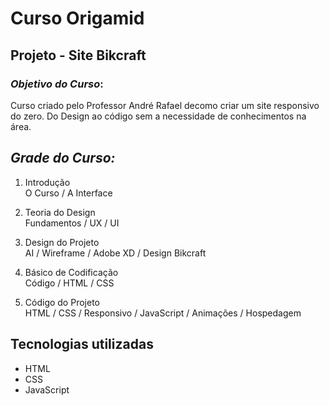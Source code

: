 # Curso Origamid
## Projeto - Site Bikcraft

### <i>Objetivo do Curso</i>:
Curso criado pelo Professor André Rafael decomo criar um site responsivo do zero. Do Design ao código sem a necessidade de conhecimentos na área. <br>

## <i>Grade do Curso:</i>
1. Introdução <br>
O Curso / A Interface

2. Teoria do Design <br>
Fundamentos / UX / UI

3. Design do Projeto <br>
AI / Wireframe / Adobe XD / Design Bikcraft

4. Básico de Codificação <br>
Código / HTML / CSS

5. Código do Projeto <br>
HTML / CSS / Responsivo / JavaScript / Animações / Hospedagem

## Tecnologias utilizadas

* HTML
* CSS
* JavaScript 
